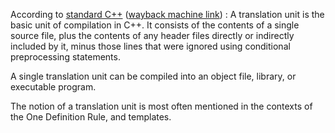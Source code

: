 According to [standard C++](http://www.efnetcpp.org/wiki/ISO/IEC_14882) ([wayback machine link](http://web.archive.org/web/20070403232333/http://www.efnetcpp.org/wiki/ISO/IEC_14882)) : A translation unit is the basic unit of compilation in C++. It consists of the contents of a single source file, plus the contents of any header files directly or indirectly included by it, minus those lines that were ignored using conditional preprocessing statements.

A single translation unit can be compiled into an object file, library, or executable program.

The notion of a translation unit is most often mentioned in the contexts of the One Definition Rule, and templates.